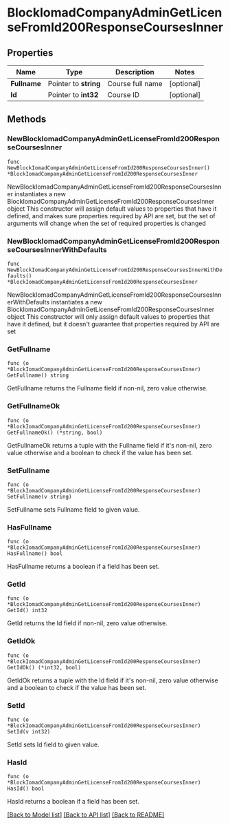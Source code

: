 # BlockIomadCompanyAdminGetLicenseFromId200ResponseCoursesInner

## Properties

Name | Type | Description | Notes
------------ | ------------- | ------------- | -------------
**Fullname** | Pointer to **string** | Course full name | [optional] 
**Id** | Pointer to **int32** | Course ID | [optional] 

## Methods

### NewBlockIomadCompanyAdminGetLicenseFromId200ResponseCoursesInner

`func NewBlockIomadCompanyAdminGetLicenseFromId200ResponseCoursesInner() *BlockIomadCompanyAdminGetLicenseFromId200ResponseCoursesInner`

NewBlockIomadCompanyAdminGetLicenseFromId200ResponseCoursesInner instantiates a new BlockIomadCompanyAdminGetLicenseFromId200ResponseCoursesInner object
This constructor will assign default values to properties that have it defined,
and makes sure properties required by API are set, but the set of arguments
will change when the set of required properties is changed

### NewBlockIomadCompanyAdminGetLicenseFromId200ResponseCoursesInnerWithDefaults

`func NewBlockIomadCompanyAdminGetLicenseFromId200ResponseCoursesInnerWithDefaults() *BlockIomadCompanyAdminGetLicenseFromId200ResponseCoursesInner`

NewBlockIomadCompanyAdminGetLicenseFromId200ResponseCoursesInnerWithDefaults instantiates a new BlockIomadCompanyAdminGetLicenseFromId200ResponseCoursesInner object
This constructor will only assign default values to properties that have it defined,
but it doesn't guarantee that properties required by API are set

### GetFullname

`func (o *BlockIomadCompanyAdminGetLicenseFromId200ResponseCoursesInner) GetFullname() string`

GetFullname returns the Fullname field if non-nil, zero value otherwise.

### GetFullnameOk

`func (o *BlockIomadCompanyAdminGetLicenseFromId200ResponseCoursesInner) GetFullnameOk() (*string, bool)`

GetFullnameOk returns a tuple with the Fullname field if it's non-nil, zero value otherwise
and a boolean to check if the value has been set.

### SetFullname

`func (o *BlockIomadCompanyAdminGetLicenseFromId200ResponseCoursesInner) SetFullname(v string)`

SetFullname sets Fullname field to given value.

### HasFullname

`func (o *BlockIomadCompanyAdminGetLicenseFromId200ResponseCoursesInner) HasFullname() bool`

HasFullname returns a boolean if a field has been set.

### GetId

`func (o *BlockIomadCompanyAdminGetLicenseFromId200ResponseCoursesInner) GetId() int32`

GetId returns the Id field if non-nil, zero value otherwise.

### GetIdOk

`func (o *BlockIomadCompanyAdminGetLicenseFromId200ResponseCoursesInner) GetIdOk() (*int32, bool)`

GetIdOk returns a tuple with the Id field if it's non-nil, zero value otherwise
and a boolean to check if the value has been set.

### SetId

`func (o *BlockIomadCompanyAdminGetLicenseFromId200ResponseCoursesInner) SetId(v int32)`

SetId sets Id field to given value.

### HasId

`func (o *BlockIomadCompanyAdminGetLicenseFromId200ResponseCoursesInner) HasId() bool`

HasId returns a boolean if a field has been set.


[[Back to Model list]](../README.md#documentation-for-models) [[Back to API list]](../README.md#documentation-for-api-endpoints) [[Back to README]](../README.md)


